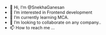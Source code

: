 - 👋 Hi, I’m @SnekhaGanesan
- 👀 I’m interested in Frontend development 
- 🌱 I’m currently learning MCA.
- 💞️ I’m looking to collaborate on any company..
- 📫 How to reach me ...

<!---
SnekhaGanesan/SnekhaGanesan is a ✨ special ✨ repository because its `README.md` (this file) appears on your GitHub profile.
You can click the Preview link to take a look at your changes.
--->
